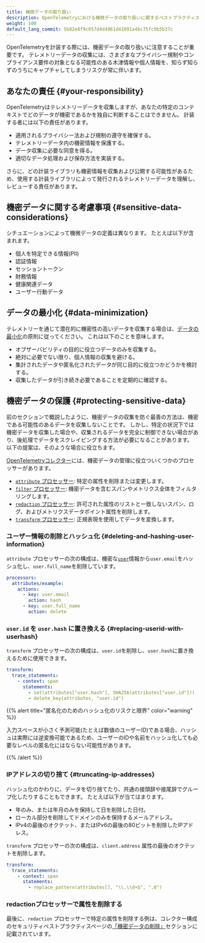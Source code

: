```yaml
---
title: 機微データの取り扱い
description: OpenTelemetryにおける機微データの取り扱いに関するベストプラクティスとガイダンス
weight: 100
default_lang_commit: 5b82e8f9c057d4d4961d41091a4bc75fc9b5b37c
---
```


OpenTelemetryを計装する際には、機密データの取り扱いに注意することが重要です。
テレメトリーデータの収集には、さまざまなプライバシー規制やコンプライアンス要件の対象となる可能性のある木津情報や個人情報を、知らず知らずのうちにキャプチャしてしまうリスクが常に伴います。

## あなたの責任 {#your-responsibility}

OpenTelemetryはテレメトリーデータを収集しますが、あなたの特定のコンテキストでどのデータが機密であるかを独自に判断することはできません。
計装する者には以下の責任があります。

- 適用されるプライバシー法および規制の遵守を確保する。
- テレメトリーデータ内の機密情報を保護する。
- データ収集に必要な同意を得る。
- 適切なデータ処理および保存方法を実装する。

さらに、どの計装ライブラリも機密情報を収集および公開する可能性があるため、使用する計装ライブラリによって発行されるテレメトリーデータを理解し、レビューする責任があります。

## 機密データに関する考慮事項 {#sensitive-data-considerations}

シチュエーションによって機微データの定義は異なります。
たとえば以下が含まれます。

- 個人を特定できる情報(PII)
- 認証情報
- セッショントークン
- 財務情報
- 健康関連データ
- ユーザー行動データ

## データの最小化 {#data-minimization}

テレメトリーを通じて潜在的に機密性の高いデータを収集する場合は、[データの最小化](https://en.wikipedia.org/wiki/Data_minimization)の原則に従ってください。
これは以下のことを意味します。

- オブザーバビリティの目的に役立つデータのみを収集する。
- 絶対に必要でない限り、個人情報の収集を避ける。
- 集計されたデータや匿名化されたデータが同じ目的に役立つかどうかを検討する。
- 収集したデータが引き続き必要であることを定期的に確認する。

## 機密データの保護 {#protecting-sensitive-data}

前のセクションで概説したように、機密データの収集を防ぐ最善の方法は、機密である可能性のあるデータを収集しないことです。
しかし、特定の状況下では機密データを収集した場合や、収集されるデータを完全に制御できない場合があり、後処理でデータをスクレイピングする方法が必要になることがあります。
以下の提案は、そのような場合に役立ちます。

[OpenTelemetryコレクター](/docs/collector)には、機密データの管理に役立ついくつかのプロセッサーがあります。

- [`attribute` プロセッサー](https://github.com/open-telemetry/opentelemetry-collector-contrib/tree/main/processor/attributesprocessor):
  特定の属性を削除または変更します。
- [`filter` プロセッサー](https://github.com/open-telemetry/opentelemetry-collector-contrib/tree/main/processor/filterprocessor):
  機密データを含むスパンやメトリクス全体をフィルタリングします。
- [`redaction` プロセッサー](https://github.com/open-telemetry/opentelemetry-collector-contrib/tree/main/processor/redactionprocessor):
  許可された属性のリストと一致しないスパン、ログ、およびメトリクスデータポイント属性を削除します。
- [`transform` プロセッサー](https://github.com/open-telemetry/opentelemetry-collector-contrib/tree/main/processor/transformprocessor):
  正規表現を使用してデータを変換します。

### ユーザー情報の削除とハッシュ化 {#deleting-and-hashing-user-information}

`attribute` プロセッサーの次の構成は、機密な[`user`](/docs/specs/semconv/registry/attributes/user/#user-hash)情報から`user.email`をハッシュ化し、`user.full_name`を削除しています。

```yaml
processors:
  attributes/example:
    actions:
      - key: user.email
        action: hash
      - key: user.full_name
        action: delete
```

### `user.id` を `user.hash` に置き換える {#replacing-userid-with-userhash}

`transform` プロセッサーの次の構成は、`user.id`を削除し、`user.hash`に置き換えるために使用できます。

```yaml
transform:
  trace_statements:
    - context: span
      statements:
        - set(attributes["user.hash"], SHA256(attributes["user.id"]))
        - delete_key(attributes, "user.id")
```

{{% alert title="匿名化のためのハッシュ化のリスクと限界" color="warning" %}}

入力スペースが小さく予測可能(たとえば数値のユーザーID)である場合、ハッシュは実際には逆変換可能であるため、ユーザーのIDや名前をハッシュ化しても必要なレベルの匿名化にはならない可能性があります。

{{% /alert %}}

### IPアドレスの切り捨て {#truncating-ip-addresses}

ハッシュ化のかわりに、データを切り捨てたり、共通の接頭辞や接尾辞でグループ化したりすることもできます。
たとえば以下が当てはまります。

- 年のみ、または年月のみを保持して日を削除した日付。
- ローカル部分を削除してドメインのみを保持するメールアドレス。
- IPv4の最後のオクテット、またはIPv6の最後の80ビットを削除したIPアドレス。

`transform` プロセッサーの次の構成は、`client.address` 属性の最後のオクテットを削除します。

```yaml
transform:
  trace_statements:
    - context: span
      statements:
        - replace_pattern(attributes[], "\\.\\d+$", ".0")
```

### redactionプロセッサーで属性を削除する

最後に、`redaction` プロセッサーで特定の属性を削除する例は、コレクター構成のセキュリティベストプラクティスページの[「機密データの削除」](/docs/security/config-best-practices/#scrub-sensitive-data)セクションに記載されています。
